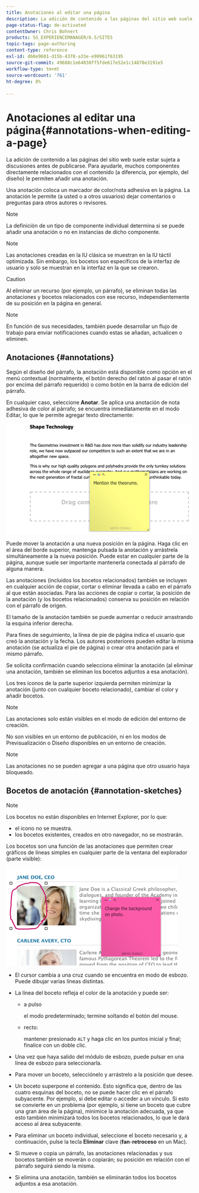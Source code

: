 ```yaml
---
title: Anotaciones al editar una página
description: La adición de contenido a las páginas del sitio web suele estar sujeta a discusiones antes de publicarse. Para ayudarle, muchos componentes directamente relacionados con el contenido le permiten añadir una anotación.
page-status-flag: de-activated
contentOwner: Chris Bohnert
products: SG_EXPERIENCEMANAGER/6.5/SITES
topic-tags: page-authoring
content-type: reference
exl-id: d60e9601-d15b-4378-a33e-e90961f63195
source-git-commit: 49688c1e64038ff5fde617e52e1c14878e3191e5
workflow-type: tm+mt
source-wordcount: '761'
ht-degree: 8%

---
```


# Anotaciones al editar una página{#annotations-when-editing-a-page}

La adición de contenido a las páginas del sitio web suele estar sujeta a discusiones antes de publicarse. Para ayudarle, muchos componentes directamente relacionados con el contenido (a diferencia, por ejemplo, del diseño) le permiten añadir una anotación.

Una anotación coloca un marcador de color/nota adhesiva en la página. La anotación le permite (a usted o a otros usuarios) dejar comentarios o preguntas para otros autores o revisores.

>[!NOTE]
>
>La definición de un tipo de componente individual determina si se puede añadir una anotación o no en instancias de dicho componente.

>[!NOTE]
>
>Las anotaciones creadas en la IU clásica se muestran en la IU táctil optimizada. Sin embargo, los bocetos son específicos de la interfaz de usuario y solo se muestran en la interfaz en la que se crearon.

>[!CAUTION]
>
>Al eliminar un recurso (por ejemplo, un párrafo), se eliminan todas las anotaciones y bocetos relacionados con ese recurso, independientemente de su posición en la página en general.

>[!NOTE]
>
>En función de sus necesidades, también puede desarrollar un flujo de trabajo para enviar notificaciones cuando estas se añadan, actualicen o eliminen.

## Anotaciones {#annotations}

Según el diseño del párrafo, la anotación está disponible como opción en el menú contextual (normalmente, el botón derecho del ratón al pasar el ratón por encima del párrafo requerido) o como botón en la barra de edición del párrafo.

En cualquier caso, seleccione **Anotar**. Se aplica una anotación de nota adhesiva de color al párrafo; se encuentra inmediatamente en el modo Editar, lo que le permite agregar texto directamente:

![chlimage_1-137](assets/chlimage_1-137.png)

Puede mover la anotación a una nueva posición en la página. Haga clic en el área del borde superior, mantenga pulsada la anotación y arrástrela simultáneamente a la nueva posición. Puede estar en cualquier parte de la página, aunque suele ser importante mantenerla conectada al párrafo de alguna manera.

Las anotaciones (incluidos los bocetos relacionados) también se incluyen en cualquier acción de copiar, cortar o eliminar llevada a cabo en el párrafo al que están asociadas. Para las acciones de copiar o cortar, la posición de la anotación (y los bocetos relacionados) conserva su posición en relación con el párrafo de origen.

El tamaño de la anotación también se puede aumentar o reducir arrastrando la esquina inferior derecha.

Para fines de seguimiento, la línea de pie de página indica el usuario que creó la anotación y la fecha. Los autores posteriores pueden editar la misma anotación (se actualiza el pie de página) o crear otra anotación para el mismo párrafo.

Se solicita confirmación cuando selecciona eliminar la anotación (al eliminar una anotación, también se eliminan los bocetos adjuntos a esa anotación).

Los tres iconos de la parte superior izquierda permiten minimizar la anotación (junto con cualquier boceto relacionado), cambiar el color y añadir bocetos.

>[!NOTE]
>
>Las anotaciones solo están visibles en el modo de edición del entorno de creación.
>
>No son visibles en un entorno de publicación, ni en los modos de Previsualización o Diseño disponibles en un entorno de creación.

>[!NOTE]
>
>Las anotaciones no se pueden agregar a una página que otro usuario haya bloqueado.

## Bocetos de anotación {#annotation-sketches}

>[!NOTE]
>
>Los bocetos no están disponibles en Internet Explorer, por lo que:
>
>* el icono no se muestra.
>* los bocetos existentes, creados en otro navegador, no se mostrarán.
>

Los bocetos son una función de las anotaciones que permiten crear gráficos de líneas simples en cualquier parte de la ventana del explorador (parte visible):

![chlimage_1-138](assets/chlimage_1-138.png)

* El cursor cambia a una cruz cuando se encuentra en modo de esbozo. Puede dibujar varias líneas distintas.
* La línea del boceto refleja el color de la anotación y puede ser:

   * a pulso

     el modo predeterminado; termine soltando el botón del mouse.

   * recto:

     mantener presionado `ALT` y haga clic en los puntos inicial y final; finalice con un doble clic.

* Una vez que haya salido del módulo de esbozo, puede pulsar en una línea de esbozo para seleccionarla.
* Para mover un boceto, selecciónelo y arrástrelo a la posición que desee.
* Un boceto superpone el contenido. Esto significa que, dentro de las cuatro esquinas del boceto, no se puede hacer clic en el párrafo subyacente. Por ejemplo, si debe editar o acceder a un vínculo. Si esto se convierte en un problema (por ejemplo, si tiene un boceto que cubre una gran área de la página), minimice la anotación adecuada, ya que esto también minimizará todos los bocetos relacionados, lo que le dará acceso al área subyacente.
* Para eliminar un boceto individual, seleccione el boceto necesario y, a continuación, pulse la tecla **Eliminar** clave (**fan**-**retroceso** en un Mac).

* Si mueve o copia un párrafo, las anotaciones relacionadas y sus bocetos también se moverán o copiarán; su posición en relación con el párrafo seguirá siendo la misma.
* Si elimina una anotación, también se eliminarán todos los bocetos adjuntos a esa anotación.
